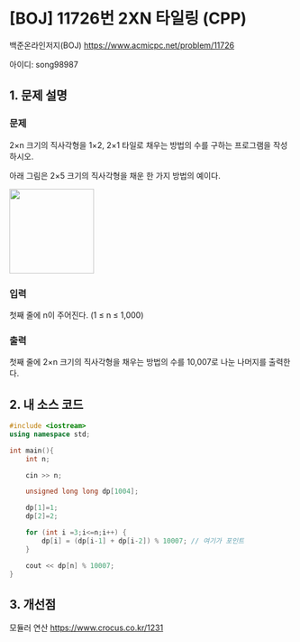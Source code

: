 # [BOJ] 11726번 2XN 타일링 (CPP)

백준온라인저지(BOJ) https://www.acmicpc.net/problem/11726

아이디: song98987



## 1. 문제 설명

### 문제
2×n 크기의 직사각형을 1×2, 2×1 타일로 채우는 방법의 수를 구하는 프로그램을 작성하시오.

아래 그림은 2×5 크기의 직사각형을 채운 한 가지 방법의 예이다.

<img src="https://onlinejudgeimages.s3-ap-northeast-1.amazonaws.com/problem/11726/1.png" width="150px">

### 입력
첫째 줄에 n이 주어진다. (1 ≤ n ≤ 1,000)

### 출력
첫째 줄에 2×n 크기의 직사각형을 채우는 방법의 수를 10,007로 나눈 나머지를 출력한다.

## 2. 내 소스 코드

```c++
#include <iostream>
using namespace std;

int main(){
    int n;

    cin >> n;

    unsigned long long dp[1004];

    dp[1]=1;
    dp[2]=2;

    for (int i =3;i<=n;i++) {
        dp[i] = (dp[i-1] + dp[i-2]) % 10007; // 여기가 포인트
    }

    cout << dp[n] % 10007;
}
```

## 3. 개선점

모듈러 연산 https://www.crocus.co.kr/1231